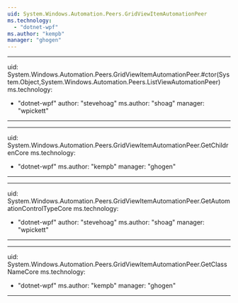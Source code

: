 ```yaml
---
uid: System.Windows.Automation.Peers.GridViewItemAutomationPeer
ms.technology: 
  - "dotnet-wpf"
ms.author: "kempb"
manager: "ghogen"
---
```


---
uid: System.Windows.Automation.Peers.GridViewItemAutomationPeer.#ctor(System.Object,System.Windows.Automation.Peers.ListViewAutomationPeer)
ms.technology: 
  - "dotnet-wpf"
author: "stevehoag"
ms.author: "shoag"
manager: "wpickett"
---

---
uid: System.Windows.Automation.Peers.GridViewItemAutomationPeer.GetChildrenCore
ms.technology: 
  - "dotnet-wpf"
ms.author: "kempb"
manager: "ghogen"
---

---
uid: System.Windows.Automation.Peers.GridViewItemAutomationPeer.GetAutomationControlTypeCore
ms.technology: 
  - "dotnet-wpf"
author: "stevehoag"
ms.author: "shoag"
manager: "wpickett"
---

---
uid: System.Windows.Automation.Peers.GridViewItemAutomationPeer.GetClassNameCore
ms.technology: 
  - "dotnet-wpf"
ms.author: "kempb"
manager: "ghogen"
---
